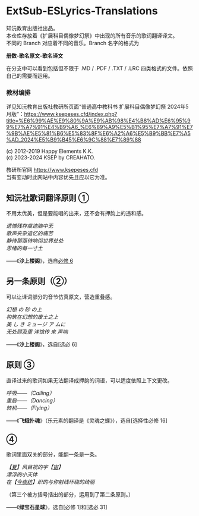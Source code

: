 # ExtSub-ESLyrics-Translations
知沅教育出版社出品。<br>
本仓库存放着《扩展科目偶像梦幻祭》中出现的所有音乐的歌词翻译译文。<br>
不同的 Branch 对应着不同的音乐。Branch 名字的格式为

__册数-歌名原文-歌名译文__

在分支中可以看到包括但不限于 .MD / .PDF / .TXT / .LRC 四类格式的文件。依照自己的需要而运用。
### 教材编排
详见知沅教育出版社教研所页面“普通高中教科书 扩展科目偶像梦幻祭 2024年5月版”：https://www.ksepeses.cfd/index.php?title=%E6%99%AE%E9%80%9A%E9%AB%98%E4%B8%AD%E6%95%99%E7%A7%91%E4%B9%A6_%E6%89%A9%E5%B1%95%E7%A7%91%E7%9B%AE%E5%81%B6%E5%83%8F%E6%A2%A6%E5%B9%BB%E7%A5%AD_2024%E5%B9%B45%E6%9C%88%E7%89%88

(c) 2012-2019 Happy Elements K.K.<br>
(c) 2023-2024 KSEP by CREAHATO.

教研所官网 https://www.ksepeses.cfd<br>
当有变动时此网站中内容优先且应以它为准。

## 知沅社歌词翻译原则 ①
不用太优美，但是要能唱的出来，还不会有押韵上的违和感。

_遗憾残存痕迹脑中无<br>
歌声夹杂追忆的痛苦<br>
静待那亟待响彻世界处处<br>
思绪的每一寸土_

——《__沙上楼阁__》，选自[必修 6](https://www.ksepeses.cfd/index.php?title=沙上楼阁)
## 另一条原则（②）
可以让译词部分的音节仿真原文，营造重叠感。

_幻想     の     砂    の上<br>
构筑在幻想的废土之上<br>
美 し き  ミュージ ア   ムに<br>
无处顾及里  洋馆传  来   声响_

——《__沙上楼阁__》，选自[选必 6]
## 原则 ③
直译过来的歌词如果无法翻译成押韵的词语，可以适度依照上下文更改。

_呼吸——（Calling）<br>
重启——（Dancing）<br>
转机——（Flying）_

——《__飞蛾扑魂__》（乐元素的翻译是《灵魂之蝶》），选自[选择性必修 16]
## ④
歌词里面双关的部分，能翻一条是一条。

_【[夏](https://www.ksepeses.cfd/index.php?title=逆先夏目)】风目视的宇【[宙](www.ksepeses.cfd/index.php?title=春川宙)】<br>
漂浮的小天体<br>
在【[今夜纺](https://www.ksepeses.cfd/index.php?title=青叶纺)】织的与你射线环绕的绮丽_

（第三个被方括号括出的部分，运用到了第二条原则。）

——《__绿宝石星球__》，选自[必修 1]和[选必 31]
